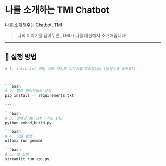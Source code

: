 # 나를 소개하는 TMI Chatbot

나를 소개해주는 Chatbot, TMI  
> 나의 이야기를 담아두면, TMI가 나를 대신해서 소개해줍니다!

---

## 🚀 실행 방법

```bash
# 1. intro.txt 파일 내에 자신의 이야기를 작성합니다 (많을수록 좋아요!)

---

```bash
# 2. 필요 라이브러리 설치
pip install -r requirements.txt

---

```bash
# 3. 임베딩 DB 생성 (최초 1회)
python embed_build.py

```bash
# 4. 모델 실행
ollama run gemma3

```bash
# 5. 웹 실행
streamlit run app.py

